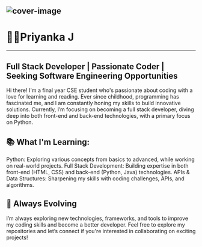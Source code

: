 ![cover-image](https://github.com/user-attachments/assets/971f3e93-f083-4bcd-9dd6-dd28693d1a3a)
---
# 👨‍💻Priyanka J
---
## Full Stack Developer | Passionate Coder | Seeking Software Engineering Opportunities

Hi there! I'm a final year CSE student who's passionate about coding with a love for learning and reading. Ever since childhood, programming has fascinated me, and I am constantly honing my skills to build innovative solutions. Currently, I’m focusing on becoming a full stack developer, diving deep into both front-end and back-end technologies, with a primary focus on Python.

## 📚 What I'm Learning:

Python: Exploring various concepts from basics to advanced, while working on real-world projects.
Full Stack Development: Building expertise in both front-end (HTML, CSS) and back-end (Python, Java) technologies.
APIs & Data Structures: Sharpening my skills with coding challenges, APIs, and algorithms.

## 🚀 Always Evolving

I’m always exploring new technologies, frameworks, and tools to improve my coding skills and become a better developer. Feel free to explore my repositories and let’s connect if you're interested in collaborating on exciting projects!
